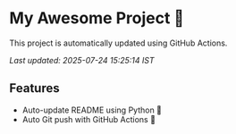 # My Awesome Project 🚀

This project is automatically updated using GitHub Actions.

_Last updated: 2025-07-24 15:25:14 IST_

## Features
- Auto-update README using Python 🐍
- Auto Git push with GitHub Actions 🤖
